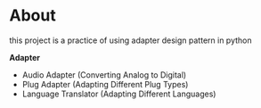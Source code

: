 # About
this project is a practice of using adapter design pattern in python

**Adapter**
- Audio Adapter (Converting Analog to Digital)
- Plug Adapter (Adapting Different Plug Types)
- Language Translator (Adapting Different Languages)
